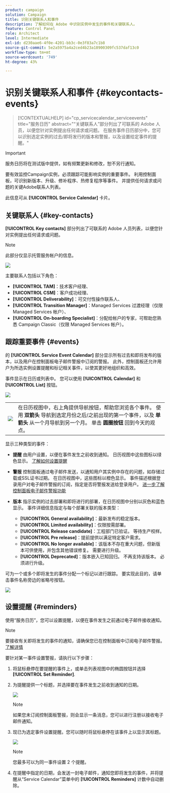 ```yaml
---
product: campaign
solution: Campaign
title: 识别关键联系人和事件
description: 了解如何在 Adobe 中识别实例中发生的事件和关键联系人。
feature: Control Panel
role: Architect
level: Intermediate
exl-id: d230aae6-4f0e-4201-bb3c-0e3f83a7c1b8
source-git-commit: 5e2a5975a4a2ced4b23a18900309fc537daf13c0
workflow-type: tm+mt
source-wordcount: '749'
ht-degree: 43%

---
```


# 识别关键联系人和事件 {#keycontacts-events}

>[!CONTEXTUALHELP]
>id="cp_servicecalendar_serviceevents"
>title="服务日历"
>abstract="“关键联系人”部分列出了可联系的 Adobe 人员，以便您针对实例提出任何请求或问题。 在服务事件日历部分中，您可以识别选定实例的过去/即将发行的版本和警报，以及设置给定事件的提醒。"

>[!IMPORTANT]
>
>服务日历将在测试版中提供，如有频繁更新和修改，恕不另行通知。

要有效监控Campaign实例，必须跟踪可能影响实例的重要事件。 利用控制面板，可识别新版本、升级、修补程序、热修复程序等事件。 并提供任何请求或问题的关键Adobe联系人列表。

此信息可从 **[!UICONTROL Service Calendar]** 卡片。

## 关键联系人 {#key-contacts}

**[!UICONTROL Key contacts]** 部分列出了可联系的 Adobe 人员列表，以便您针对实例提出任何请求或问题。

>[!NOTE]
>
>此部分仅显示托管服务帐户的信息。

![](assets/service-events-contacts.png)

主要联系人包括以下角色：

* **[!UICONTROL TAM]**：技术客户经理、
* **[!UICONTROL CSM]**：客户成功经理、
* **[!UICONTROL Deliverability]**：可交付性操作联系人、
* **[!UICONTROL Transition Manager]**：Managed Services 过渡经理（仅限 Managed Services 帐户）、
* **[!UICONTROL On-boarding Specialist]**：分配给帐户的专家，可帮助您熟悉 Campaign Classic（仅限 Managed Services 帐户）。

## 跟踪重要事件 {#events}

的 **[!UICONTROL Service Event Calendar]** 部分显示所有过去和即将发布的版本，以及用户在控制面板电子邮件警报中订阅的警报。 此外，控制面板还允许用户为所选实例设置提醒和标记相关事件，以使其更好地组织和高效。

事件显示在日历或列表中。 您可以使用 **[!UICONTROL Calendar]** 和 **[!UICONTROL List]** 按钮。

![](assets/service-events-calendar.png)

<table><tr style="border: 0;">
<td><img src="assets/do-not-localize/nav-buttons.png">
</td><td>在日历视图中，右上角提供导航按钮，帮助您浏览各个事件。 使用 <b>双箭头</b> 导航到选定月份之后/之前出现的第一个事件，以及 <b>单箭头</b> 从一个月导航到另一个月。 单击 <b>圆圈按钮</b> 回到今天的观点。</td>
</tr></table>

显示三种类型的事件：

* **提醒** 由用户设置，以便在事件发生之前收到通知。 日历视图中这些图标以绿色显示。 [了解如何设置提醒](#reminders)
* **警报** 控制面板通过电子邮件发送，以通知用户其实例中存在的问题，如存储过载或SSL证书过期。 在日历视图中，这些图标以橙色显示。 事件描述根据登录用户对电子邮件警报的订阅，指定是否将警报发送给登录用户。 [进一步了解控制面板电子邮件警报功能](../performance-monitoring/using/email-alerting.md)

* **版本** 指示实例的过去部署和即将进行的部署，在日历视图中分别以灰色和蓝色显示。 事件详细信息指定与每个部署关联的版本类型：

   * **[!UICONTROL General availability]**：最新发布的稳定版本。
   * **[!UICONTROL Limited availability]**：仅限按需部署。
   * **[!UICONTROL Release candidate]**：工程部门已验证。 等待生产校样。
   * **[!UICONTROL Pre release]**：提前提供以满足特定客户需求。
   * **[!UICONTROL No longer available]**：该版本不存在重大问题，但新版本可供使用，并包含其他错误修复。 需要进行升级。
   * **[!UICONTROL Deprecated]**：版本嵌入已知回归。
不再支持该版本。 必须进行升级。

可为一个或多个即将发生的事件分配一个标记以进行跟踪。 要实现此目的，请单击事件名称旁边的省略号按钮。

![](assets/service-events-flag.png)

## 设置提醒 {#reminders}

使用“服务日历”，您可以设置提醒，以便在事件发生之前通过电子邮件接收通知。

>[!NOTE]
>
>要接收有关即将发生的事件的通知，请确保您已在控制面板中订阅电子邮件警报。[了解详情](../performance-monitoring/using/email-alerting.md)

要针对某一事件设置警报，请执行以下步骤：

1. 将鼠标悬停在要提醒的事件上，或单击列表视图中的椭圆按钮并选择 **[!UICONTROL Set Reminder]**.

1. 为提醒提供一个标题，并选择要在事件发生之前收到通知的日期。

   ![](assets/service-events-set-reminder.png)

   >[!NOTE]
   >
   >如果您未订阅控制面板警报，则会显示一条消息，您可以进行注册以接收电子邮件通知。

1. 现已为选定事件设置提醒。您可以随时将鼠标悬停在该事件上以显示其标题。

   ![](assets/service-events-reminder.png)

   >[!NOTE]
   >
   >您最多可以为同一事件设置 2 个提醒。

1. 在提醒中指定的日期，会发送一封电子邮件，通知您即将发生的事件，并将提醒从“Service Calendar”菜单中的 **[!UICONTROL Reminders]** 计数中自动删除。
